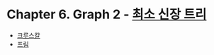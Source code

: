 # Chapter 6. Graph 2 - [최소 신장 트리 ](https://github.com/AAISSJ/AlgorithmStudy/tree/main/2024/Data%20Structure/Tree%26Graph/Minimum%20Spanning%20Tree)
- [크루스칼](https://github.com/AAISSJ/AlgorithmStudy/tree/main/2024/Data%20Structure/Tree%26Graph/Minimum%20Spanning%20Tree/Kruskal)
- [프림](https://github.com/AAISSJ/AlgorithmStudy/tree/main/2024/Data%20Structure/Tree%26Graph/Minimum%20Spanning%20Tree/Prim)
